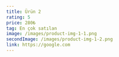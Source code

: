 ```yaml
---
title: Ürün 2
rating: 5
price: 280₺
tag: En çok satılan
image: /images/product-img-1-1.png
secondImage: /images/product-img-1-2.png
link: https://google.com
---
```

